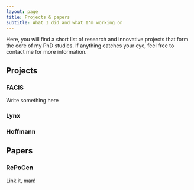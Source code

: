 ```yaml
---
layout: page
title: Projects & papers
subtitle: What I did and what I'm working on
---
```


Here, you will find a short list of research and innovative projects that form the core of my PhD studies. If anything catches your eye, feel free to contact me for more information.

## Projects

### FACIS

Write something here

### Lynx


### Hoffmann


### 

## Papers

### RePoGen

Link it, man!